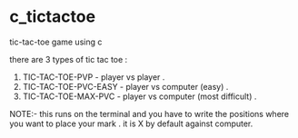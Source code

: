 # c_tictactoe
tic-tac-toe game using c

there are 3 types of tic tac toe :
1.   TIC-TAC-TOE-PVP - player vs player .
2.   TIC-TAC-TOE-PVC-EASY - player vs computer (easy) .
2.   TIC-TAC-TOE-MAX-PVC - player vs computer (most difficult) .   

NOTE:- this runs on the terminal and you have to write the positions where you want to place your mark . 
        it is X by default against computer.
